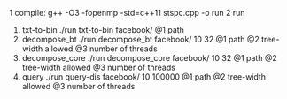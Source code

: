 
1 compile:
g++ -O3 -fopenmp -std=c++11 stspc.cpp -o run
2 run
1) txt-to-bin
./run txt-to-bin facebook/
@1 path
2) decompose_bt
./run decompose_bt facebook/ 10 32
@1 path
@2 tree-width allowed
@3 number of threads
3) decompose_core
./run decompose_core facebook/ 10 32
@1 path
@2 tree-width allowed
@3 number of threads
4) query
./run query-dis facebook/ 10 100000
@1 path
@2 tree-width allowed
@3 number of threads

